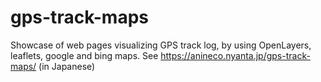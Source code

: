 # gps-track-maps
Showcase of web pages visualizing GPS track log, by using OpenLayers, leaflets, google and bing maps.
See https://anineco.nyanta.jp/gps-track-maps/ (in Japanese)
